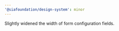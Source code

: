 ```yaml
---
'@siafoundation/design-system': minor
---
```


Slightly widened the width of form configuration fields.
